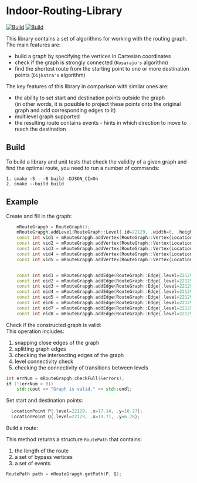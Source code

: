 # Indoor-Routing-Library

[![Build](https://github.com/Navigine/Indoor-Routing-Library/actions/workflows/ubuntu.yml/badge.svg)](https://github.com/Navigine/Indoor-Routing-Library/actions/workflows/ubuntu.yml) [![Build](https://github.com/Navigine/Indoor-Routing-Library/actions/workflows/macos.yml/badge.svg)](https://github.com/Navigine/Indoor-Routing-Library/actions/workflows/macos.yml)

This library contains a set of algorithms for working with the routing graph.  
The main features are:

* build a graph by specifying the vertices in Cartesian coordinates
* check if the graph is strongly connected (`Kosaraju's` algorithm)
* find the shortest route from the starting point to one or more destination points (`Dijkstra's` algorithm)

The key features of this library in comparison with similar ones are:  

* the ability to set start and destination points outside the graph  
 (in other words, it is possible to project these points onto the original graph and add corresponding edges to it)
* multilevel graph supported
* the resulting route contains events - hints in which direction to move to reach the destination 

## Build

To build a library and unit tests that check the validity of a given graph and find the optimal route, you need to run a number of commands:

```
1. cmake -S . -B build -DJSON_CI=On
2. cmake --build build
```

## Example

Create and fill in the graph:

```cpp
    mRouteGrapgh = RouteGraph();
    mRouteGrapgh.addLevel(RouteGraph::Level{.id=22129, .width=0, .height=0, .smoothRadius=0});
    const int vid1 = mRouteGrapgh.addVertex(RouteGraph::Vertex{LocationPoint{.level=22129, .x=18.32, .y=21.33}, .id=125441});
    const int vid2 = mRouteGrapgh.addVertex(RouteGraph::Vertex{LocationPoint{.level=22129, .x=18.24, .y=8.85}, .id=125442});
    const int vid3 = mRouteGrapgh.addVertex(RouteGraph::Vertex{LocationPoint{.level=22129, .x=19.02, .y=8.82}, .id=125449});
    const int vid4 = mRouteGrapgh.addVertex(RouteGraph::Vertex{LocationPoint{.level=22129, .x=18.87, .y=4.15}, .id=125450});
    const int vid5 = mRouteGrapgh.addVertex(RouteGraph::Vertex{LocationPoint{.level=22129, .x=19.73, .y=8.79}, .id=125451});


    const int eid1 = mRouteGrapgh.addEdge(RouteGraph::Edge{.level=22129, .id=1, .src=vid1, .dst=vid2, .weight=1.0});
    const int eid2 = mRouteGrapgh.addEdge(RouteGraph::Edge{.level=22129, .id=2, .src=vid2, .dst=vid1, .weight=1.0});
    const int eid3 = mRouteGrapgh.addEdge(RouteGraph::Edge{.level=22129, .id=3, .src=vid3, .dst=vid4, .weight=1.0});
    const int eid4 = mRouteGrapgh.addEdge(RouteGraph::Edge{.level=22129, .id=4, .src=vid4, .dst=vid3, .weight=1.0});
    const int eid5 = mRouteGrapgh.addEdge(RouteGraph::Edge{.level=22129, .id=5, .src=vid3, .dst=vid5, .weight=1.0});
    const int eid6 = mRouteGrapgh.addEdge(RouteGraph::Edge{.level=22129, .id=6, .src=vid5, .dst=vid3, .weight=1.0});
    const int eid7 = mRouteGrapgh.addEdge(RouteGraph::Edge{.level=22129, .id=7, .src=vid2, .dst=vid3, .weight=1.0});
    const int eid8 = mRouteGrapgh.addEdge(RouteGraph::Edge{.level=22129, .id=8, .src=vid3, .dst=vid2, .weight=1.0});
```

Check if the constructed graph is valid:  
This operation includes:

1. snapping close edges of the graph
2. splitting graph edges
3. checking the intersecting edges of the graph
4. level connectivity check
5. checking the connectivity of transitions between levels 

```cpp
int errNum = mRouteGrapgh.checkFull(&errors);
if (!(errNum > 0))
    std::cout << "Graph is valid." << std::endl;
```

Set start and destination points:

```cpp
  LocationPoint P{.level=22129, .x=17.14, .y=18.27};
  LocationPoint Q{.level=22129, .x=19.71, .y=6.78};
```

Build a route:  

This method returns a structure ``RoutePath`` that contains:

1. the length of the route 
2. a set of bypass vertices
3. a set of events

```cpp
RoutePath path = mRouteGrapgh.getPath(P, Q);
```
